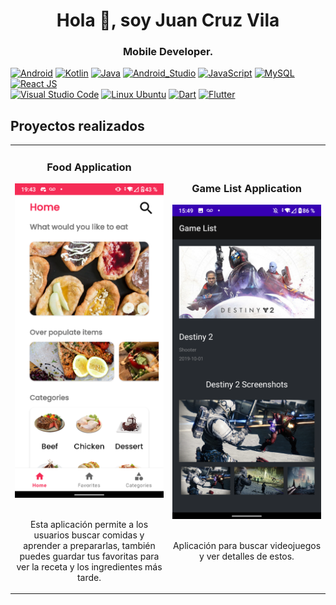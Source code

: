 <!--
**yunagosh7/yunagosh7** is a ✨ _special_ ✨ repository because its `README.md` (this file) appears on your GitHub profile.

Here are some ideas to get you started:

- 🔭 I’m currently working on ...
- 🌱 I’m currently learning ...
- 👯 I’m looking to collaborate on ...
- 🤔 I’m looking for help with ...
- 💬 Ask me about ...
- 📫 How to reach me: ...
- 😄 Pronouns: ...
- ⚡ Fun fact: ...
-->

<h1 align="center">Hola 👋, soy Juan Cruz Vila</h1>
<h3 align="center">Mobile Developer.</h3>


[![Android](https://img.shields.io/badge/-Android-3DDC84?logo=android&style=for-the-badge&logoColor=white)]()
[![Kotlin](https://img.shields.io/badge/-Kotlin-a62fef?logo=kotlin&style=for-the-badge&logoColor=white)]()
[![Java](https://img.shields.io/badge/-Java-e26d01?logo=java&style=for-the-badge&logoColor=white)]()
[![Android_Studio](https://img.shields.io/badge/Android_Studio-3DDC84?style=for-the-badge&logo=android-studio&logoColor=white)]()
[![JavaScript](https://img.shields.io/badge/JavaScript-F7DF1E?style=for-the-badge&logo=javascript&logoColor=white&labelColor=F7DF1E)]()
[![MySQL](https://img.shields.io/badge/MySQL-279FDF?style=for-the-badge&logo=mysql&logoColor=white&labelColor=279FDF)]()
[![React JS](https://img.shields.io/badge/React_JS-61DAFB?style=for-the-badge&logo=react&logoColor=black&labelColor=61DAFB)]()
</br>
[![Visual Studio Code](https://img.shields.io/badge/Visual_Studio_Code-007ACC?style=for-the-badge&logo=visualstudiocode&logoColor=white&labelColor=007ACC)]()
[![Linux Ubuntu](https://img.shields.io/badge/Ubuntu-E95420?style=for-the-badge&logo=ubuntu&logoColor=white&labelColor=E95420)]()
[![Dart](https://img.shields.io/badge/Dart-0175C2?style=for-the-badge&logo=dart&logoColor=white&labelColor=0175C2)]()
[![Flutter](https://img.shields.io/badge/Flutter-02569B?style=for-the-badge&logo=flutter&logoColor=white&labelColor=02569B)]()
</br>


## Proyectos realizados
<table>
<tr>
<td width="50%">
<h3 align="center">Food Application</h3>
<div align="center">
<a href="https://github.com/yunagosh7/food-application" target="_blank"><img src="https://raw.githubusercontent.com/yunagosh7/readme_images/main/Screenshot_20230416-194303.png" width="350" alt="Food Application"></a>
<br>
<br>
<p>Esta aplicación permite a los usuarios buscar comidas y aprender a prepararlas, también puedes guardar tus favoritas para ver la receta y los ingredientes más tarde.</p>
</div>
                                                                                      
</td>

<td width="50%">
<h3 align="center">Game List Application</h3>
<div align="center">                                       
<a href="https://github.com/yunagosh7/game-list-application" target="_blank"><img src="https://raw.githubusercontent.com/yunagosh7/game-list-application/main/readme_images/game_detail.png" width="350" alt="Game List Application"></a>
<br>
<br>
</p>Aplicación para buscar videojuegos y ver detalles de estos.</p>
</div>                                                             
</table>                                                                                 
</div>
<br>
